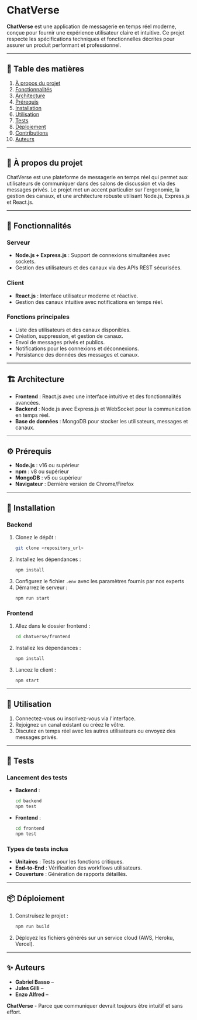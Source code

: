 # ChatVerse  

**ChatVerse** est une application de messagerie en temps réel moderne, conçue pour fournir une expérience utilisateur claire et intuitive. Ce projet respecte les spécifications techniques et fonctionnelles décrites pour assurer un produit performant et professionnel.

---

## 📝 Table des matières  
1. [À propos du projet](#-à-propos-du-projet)  
2. [Fonctionnalités](#-fonctionnalités)  
3. [Architecture](#-architecture)  
4. [Prérequis](#-prérequis)  
5. [Installation](#-installation)  
6. [Utilisation](#-utilisation)  
7. [Tests](#-tests)  
8. [Déploiement](#-déploiement)  
9. [Contributions](#️-contributions)  
10. [Auteurs](#-auteurs)  

---

## 📖 À propos du projet  

ChatVerse est une plateforme de messagerie en temps réel qui permet aux utilisateurs de communiquer dans des salons de discussion et via des messages privés. Le projet met un accent particulier sur l'ergonomie, la gestion des canaux, et une architecture robuste utilisant Node.js, Express.js et React.js.

---

## 🌟 Fonctionnalités  

### Serveur  
- **Node.js + Express.js** : Support de connexions simultanées avec sockets.  
- Gestion des utilisateurs et des canaux via des APIs REST sécurisées.  

### Client  
- **React.js** : Interface utilisateur moderne et réactive.  
- Gestion des canaux intuitive avec notifications en temps réel.  

### Fonctions principales  
- Liste des utilisateurs et des canaux disponibles.  
- Création, suppression, et gestion de canaux.  
- Envoi de messages privés et publics.  
- Notifications pour les connexions et déconnexions.  
- Persistance des données des messages et canaux.  

---

## 🏗️ Architecture  

- **Frontend** : React.js avec une interface intuitive et des fonctionnalités avancées.  
- **Backend** : Node.js avec Express.js et WebSocket pour la communication en temps réel.  
- **Base de données** : MongoDB pour stocker les utilisateurs, messages et canaux.  

---

## ⚙️ Prérequis  

- **Node.js** : v16 ou supérieur  
- **npm** : v8 ou supérieur  
- **MongoDB** : v5 ou supérieur  
- **Navigateur** : Dernière version de Chrome/Firefox  

---

## 🚀 Installation  

### Backend  
1. Clonez le dépôt :  
   ```bash
   git clone <repository_url>
   ```  
2. Installez les dépendances :  
   ```bash
   npm install
   ```  
3. Configurez le fichier `.env` avec les paramètres fournis par nos experts
4. Démarrez le serveur :  
   ```bash
   npm run start
   ```  

### Frontend  
1. Allez dans le dossier frontend :  
   ```bash
   cd chatverse/frontend
   ```  
2. Installez les dépendances :  
   ```bash
   npm install
   ```  
3. Lancez le client :  
   ```bash
   npm start
   ```  

---

## 📖 Utilisation  

1. Connectez-vous ou inscrivez-vous via l'interface.  
2. Rejoignez un canal existant ou créez le vôtre.  
3. Discutez en temps réel avec les autres utilisateurs ou envoyez des messages privés.  

---

## 🧪 Tests  

### Lancement des tests  
- **Backend** :  
   ```bash
   cd backend
   npm test
   ```  
- **Frontend** :  
   ```bash
   cd frontend
   npm test
   ```  

### Types de tests inclus  
- **Unitaires** : Tests pour les fonctions critiques.  
- **End-to-End** : Vérification des workflows utilisateurs.  
- **Couverture** : Génération de rapports détaillés.  

---

## 📦 Déploiement  

1. Construisez le projet :  
   ```bash
   npm run build
   ```  
2. Déployez les fichiers générés sur un service cloud (AWS, Heroku, Vercel).  

---


## ✨ Auteurs  

- **Gabriel Basso** –
- **Jules Gilli** –
- **Enzo Alfred** –


**ChatVerse** - Parce que communiquer devrait toujours être intuitif et sans effort. 
